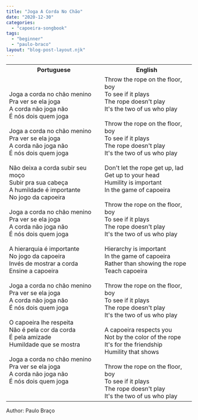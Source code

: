 ```yaml
---
title: "Joga A Corda No Chão"
date: "2020-12-30"
categories: 
  - "capoeira-songbook"
tags: 
  - "beginner"
  - "paulo-braco"
layout: "blog-post-layout.njk"
---
```


<table class="capoeira-table">
    <tr class="header-row">
        <th>Portuguese</th>
        <th>English</th>
    </tr>
    <tr>
        <td>Joga a corda no chão menino<br>Pra ver se ela joga<br>A corda não joga não<br>É nós dois quem joga<br><br>Joga a corda no chão menino<br>Pra ver se ela joga<br>A corda não joga não<br>É nós dois quem joga<br><br>Não deixa a corda subir seu moço<br>Subir pra sua cabeça<br>A humildade é importante<br>No jogo da capoeira<br><br>Joga a corda no chão menino<br>Pra ver se ela joga<br>A corda não joga não<br>É nós dois quem joga<br><br>A hierarquia é importante<br>No jogo da capoeira<br>Invés de mostrar a corda<br>Ensine a capoeira<br><br>Joga a corda no chão menino<br>Pra ver se ela joga<br>A corda não joga não<br>É nós dois quem joga<br><br>O capoeira lhe respeita<br>Não é pela cor da corda<br>É pela amizade<br>Humildade que se mostra<br><br>Joga a corda no chão menino<br>Pra ver se ela joga<br>A corda não joga não<br>É nós dois quem joga</td>
        <td>Throw the rope on the floor, boy<br>To see if it plays<br>The rope doesn't play<br>It's the two of us who play<br><br>Throw the rope on the floor, boy<br>To see if it plays<br>The rope doesn't play<br>It's the two of us who play<br><br>Don't let the rope get up, lad<br>Get up to your head<br>Humility is important<br>In the game of capoeira<br><br>Throw the rope on the floor, boy<br>To see if it plays<br>The rope doesn't play<br>It's the two of us who play<br><br>Hierarchy is important<br>In the game of capoeira<br>Rather than showing the rope<br>Teach capoeira<br><br>Throw the rope on the floor, boy<br>To see if it plays<br>The rope doesn't play<br>It's the two of us who play<br><br>A capoeira respects you<br>Not by the color of the rope<br>It's for the friendship<br>Humility that shows<br><br>Throw the rope on the floor, boy<br>To see if it plays<br>The rope doesn't play<br>It's the two of us who play</td>
    </tr>
</table>

<figcaption>
Author: Paulo Braço
</figcaption>